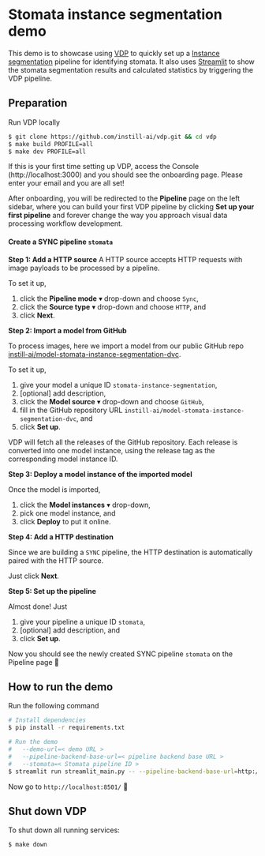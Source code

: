 # Stomata instance segmentation demo

This demo is to showcase using [VDP](https://github.com/instill-ai/vdp) to quickly set up a [Instance segmentation](https://github.com/instill-ai/model-stomata-instance-segmentation-dvc) pipeline for identifying stomata.
It also uses [Streamlit](https://streamlit.io) to show the stomata segmentation results and calculated statistics by triggering the VDP pipeline.

## Preparation
Run VDP locally

```bash
$ git clone https://github.com/instill-ai/vdp.git && cd vdp
$ make build PROFILE=all  
$ make dev PROFILE=all
```

If this is your first time setting up VDP, access the Console (http://localhost:3000) and you should see the onboarding page. Please enter your email and you are all set!

After onboarding, you will be redirected to the **Pipeline** page on the left sidebar, where you can build your first VDP pipeline by clicking **Set up your first pipeline** and forever change the way you approach visual data processing workflow development.

#### Create a SYNC pipeline `stomata`

**Step 1: Add a HTTP source**
A HTTP source accepts HTTP requests with image payloads to be processed by a pipeline.

To set it up,

1. click the **Pipeline mode** ▾ drop-down and choose `Sync`,
2. click the **Source type** ▾ drop-down and choose `HTTP`, and
3. click **Next**.

**Step 2: Import a model from GitHub**

To process images, here we import a model from our public GitHub repo [instill-ai/model-stomata-instance-segmentation-dvc](https://github.com/instill-ai/model-stomata-instance-segmentation-dvc).

To set it up,

1. give your model a unique ID `stomata-instance-segmentation`,
2. [optional] add description,
3. click the **Model source** ▾ drop-down and choose `GitHub`,
4. fill in the GitHub repository URL `instill-ai/model-stomata-instance-segmentation-dvc`, and
5. click **Set up**.

VDP will fetch all the releases of the GitHub repository. Each release is converted into one model instance, using the release tag as the corresponding model instance ID.

**Step 3: Deploy a model instance of the imported model**

Once the model is imported,

1. click the **Model instances** ▾ drop-down,
2. pick one model instance, and
3. click **Deploy** to put it online.

**Step 4: Add a HTTP destination**

Since we are building a `SYNC` pipeline, the HTTP destination is automatically paired with the HTTP source.

Just click **Next**.

**Step 5: Set up the pipeline**

Almost done! Just

1. give your pipeline a unique ID `stomata`,
2. [optional] add description, and
3. click **Set up**.

Now you should see the newly created SYNC pipeline `stomata` on the Pipeline page 🎉

## How to run the demo
Run the following command
```bash
# Install dependencies
$ pip install -r requirements.txt

# Run the demo
#   --demo-url=< demo URL >
#   --pipeline-backend-base-url=< pipeline backend base URL >
#   --stomata=< Stomata pipeline ID >
$ streamlit run streamlit_main.py -- --pipeline-backend-base-url=http://localhost:8081 --stomata=stomata
```

Now go to `http://localhost:8501/` 🎉


## Shut down VDP

To shut down all running services:
```
$ make down
```
